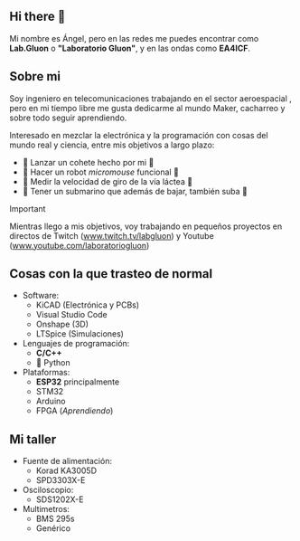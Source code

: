 ## Hi there 👋

Mi nombre es Ángel, pero en las redes me puedes encontrar como **Lab.Gluon** o **"Laboratorio Gluon"**, y en las ondas como **EA4ICF**.

## Sobre mi

Soy ingeniero en telecomunicaciones trabajando en el sector aeroespacial , pero en mi tiempo libre me gusta dedicarme al mundo Maker, cacharreo y sobre todo seguir aprendiendo. 

Interesado en mezclar la electrónica y la programación con cosas del mundo real y ciencia, entre mis objetivos a largo plazo:
- 🚀 Lanzar un cohete hecho por mi 🚀
- 🤖 Hacer un robot _micromouse_ funcional 🤖
- 📡 Medir la velocidad de giro de la vía láctea 📡
- 🛶 Tener un submarino que además de bajar, también suba 🛶

> [!IMPORTANT]
> Mientras llego a mis objetivos, voy trabajando en pequeños proyectos en directos de Twitch (www.twitch.tv/labgluon) y Youtube (www.youtube.com/laboratoriogluon)

## Cosas con la que trasteo de normal

- Software:
  - KiCAD (Electrónica y PCBs)
  - Visual Studio Code
  - Onshape (3D)
  - LTSpice (Simulaciones)
- Lenguajes de programación:
  - **C/C++**
  - 🐍 Python
- Plataformas:
  - **ESP32** principalmente
  - STM32
  - Arduino
  - FPGA (_Aprendiendo_)

## Mi taller

- Fuente de alimentación:
  - Korad KA3005D
  - SPD3303X-E
- Osciloscopio:
  - SDS1202X-E
- Multimetros:
  - BMS 295s
  - Genérico


<!--
**LaboratorioGluon/laboratoriogluon** is a ✨ _special_ ✨ repository because its `README.md` (this file) appears on your GitHub profile.

Here are some ideas to get you started:

- 🔭 I’m currently working on ...
- 🌱 I’m currently learning ...
- 👯 I’m looking to collaborate on ...
- 🤔 I’m looking for help with ...
- 💬 Ask me about ...
- 📫 How to reach me: ...
- 😄 Pronouns: ...
- ⚡ Fun fact: ...
-->
